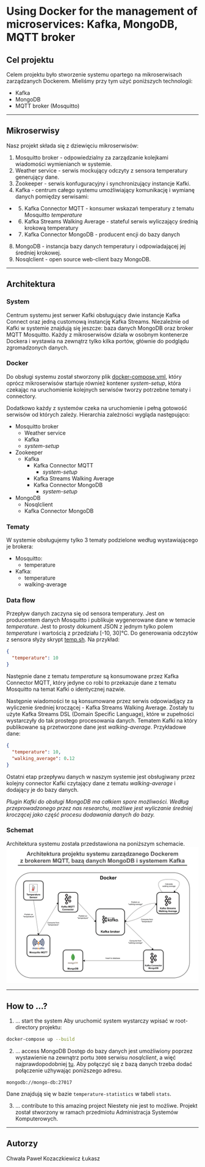 # Using Docker for the management of microservices: Kafka, MongoDB, MQTT broker

## Cel projektu
Celem projektu było stworzenie systemu opartego na mikroserwisach zarządzanych Dockerem. Mieliśmy przy tym użyć poniższych technologii:
* Kafka
* MongoDB
* MQTT broker (Mosquitto)

---

## Mikroserwisy
Nasz projekt składa się z dziewięciu mikroserwisów:
1. Mosquitto broker - odpowiedzialny za zarządzanie kolejkami wiadomości wymienianch w systemie.
2. Weather service - serwis mockujący odczyty z sensora temperatury generujący dane.
3. Zookeeper - serwis konfuguracyjny i synchronizujący instancje Kafki.
4. Kafka - centrum całego systemu umożliwiający komunikację i wymianę danych pomiędzy serwisami:
  - 5. Kafka Connector MQTT - konsumer wskazań temperatury z tematu Mosquitto *temperature*
  - 6. Kafka Streams Walking Average - stateful serwis wyliczający średnią krokową temperatury
  - 7. Kafka Connector MongoDB - producent encji do bazy danych
8. MongoDB - instancja bazy danych temperatury i odpowiadającej jej średniej krokowej.
9. Nosqlclient - open source web-client bazy MongoDB.

---

## Architektura
### System
Centrum systemu jest serwer Kafki obsługujący dwie instancje Kafka Connect oraz jedną customową instancję Kafka Streams. Niezależnie od Kafki w systemie znajdują się jeszcze: baza danych MongoDB oraz broker MQTT Mosquitto. Każdy z mikroserwisów działa w osobnym kontenerze Dockera i wystawia na zewnątrz tylko kilka portów, głównie do podglądu zgromadzonych danych.

### Docker
Do obsługi systemu został stworzony plik [docker-compose.yml](/docker-compose.yml), który oprócz mikroserwisów startuje również kontener *system-setup*, która czekając na uruchomienie kolejnych serwisów tworzy potrzebne tematy i connectory.

Dodatkowo każdy z systemów czeka na uruchomienie i pełną gotowość serwisów od których zależy. Hierarchia zależności wygląda następująco:
- Mosquitto broker
  - Weather service
  - Kafka
  - *system-setup*
- Zookeeper
  - Kafka
    - Kafka Connector MQTT
      - *system-setup*
    - Kafka Streams Walking Average
    - Kafka Connector MongoDB
      - *system-setup*
- MongoDB
  - Nosqlclient
  - Kafka Connector MongoDB

### Tematy
W systemie obsługujemy tylko 3 tematy podzielone według wystawiającego je brokera:
* Mosquitto:
  - temperature
* Kafka:
  - temperature
  - walking-average

### Data flow
Przepływ danych zaczyna się od sensora temperatury. Jest on producentem danych Mosquitto i publikuje wygenerowane dane w temacie *temperature*. Jest to prosty dokument JSON z jednym tylko polem *temperature* i wartością z przedziału [-10, 30]°C. Do generowania odczytów z sensora słyży skrypt [temp.sh](/scripts/temp.sh). Na przykład:
```JSON
{
  "temperature": 10
}
```

Następnie dane z tematu *temperature* są konsumowane przez Kafka Connector MQTT, który jedyne co robi to przekazuje dane z tematu Mosquitto na temat Kafki o identycznej nazwie.

Następnie wiadomości te są konsumowane przez serwis odpowiadjący za wyliczenie średniej kroczącej - Kafka Streams Walking Average. Zostały tu użyte Kafka Streams DSL (Domain Specific Language), które w zupełności wystarczyły do tak prostego procesowania danych. Tematem Kafki na który publikowane są przetworzone dane jest *walking-average*. Przykładowe dane:
```JSON
{
  "temperature": 10,
  "walking_average": 0.12
}
```

Ostatni etap przepływu danych w naszym systemie jest obsługiwany przez kolejny connector Kafki czytający dane z tematu *walking-average* i dodający je do bazy danych.

*Plugin Kafki do obsługi MongoDB ma całkiem spore możliwości. Według przeprowadzonego przez nas researchu, możliwe jest wyliczanie średniej kroczącej jako część procesu dodawania danych do bazy.*

### Schemat
Architektura systemu została przedstawiona na poniższym schemacie.
![Cannot load the pictrue!](/docs/architecture.png?raw=true)

---

## How to ...?
1. ... start the system
Aby uruchomić system wystarczy wpisać w root-directory projektu:
```bash
docker-compose up --build
```

2. ... access MongoDB
Dostęp do bazy danych jest umożliwiony poprzez wystawienie na zewnątrz portu `3000` serwisu *nosqlclient*, a więć najprawdopodobniej [tu](http://localhost:3000). Aby połączyć się z bazą danych trzeba dodać połączenie użhywając poniższego adresu.
```
mongodb://mongo-db:27017
```
Dane znajdują się w bazie `temperature-statistics` w tabeli `stats`.

3. ... contribute to this amazing project
Niestety nie jest to możliwe. Projekt został stworzony w ramach przedmiotu Administracja Systemów Komputerowych.

---

## Autorzy
Chwała Paweł
Kozaczkiewicz Łukasz
